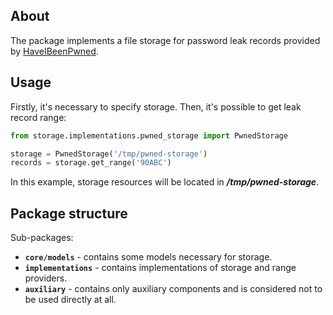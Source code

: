 ## About

The package implements a file storage for password leak records provided by [HaveIBeenPwned](https://haveibeenpwned.com/).  

## Usage

Firstly, it's necessary to specify storage.
Then, it's possible to get leak record range:
```python
from storage.implementations.pwned_storage import PwnedStorage

storage = PwnedStorage('/tmp/pwned-storage')
records = storage.get_range('90ABC')
```

In this example, storage resources will be located in ***/tmp/pwned-storage***.


## Package structure

Sub-packages:  
 - **`core/models`** - contains some models necessary for storage.
 - **`implementations`** - contains implementations of storage and range providers.
 - **`auxiliary`** - contains only auxiliary components and is considered not to be used directly at all.
